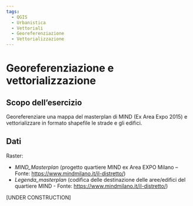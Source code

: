```yaml
---
tags:
  - QGIS
  - Urbanistica
  - Vettoriali
  - Georeferenziazione
  - Vettorializzazione
---
```


# Georeferenziazione e vettorializzazione

## Scopo dell’esercizio

Georeferenziare una mappa del masterplan di MIND (Ex Area Expo 2015) e vettorializzare in formato shapefile le strade e gli edifici.

## Dati

Raster:

* *MIND_Masterplan* (progetto quartiere MIND ex Area EXPO Milano – Fonte: https://www.mindmilano.it/il-distretto/)
* *Legenda_masterplan* (codifica delle destinazione delle aree/edifici del quartiere MIND - Fonte: https://www.mindmilano.it/il-distretto/)

[UNDER CONSTRUCTION]

